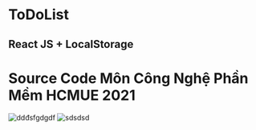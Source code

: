 # ToDoList
## React JS + LocalStorage
# Source Code Môn Công Nghệ Phần Mềm HCMUE 2021
![ddđsfgdgdf](https://user-images.githubusercontent.com/75024999/133365949-217dfa9b-f64f-47c7-a112-ead796c683a7.png)
![sdsdsd](https://user-images.githubusercontent.com/75024999/133365957-5a5f829b-d92c-4cf5-abf0-2120f94a9f43.png)
